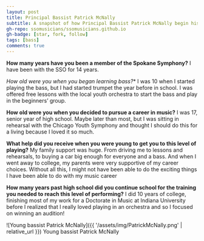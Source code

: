 ```yaml
---
layout: post
title: Principal Bassist Patrick McNally
subtitle: A snapshot of how Principal Bassist Patrick McNally begin his professional music career
gh-repo: ssomusicians/ssomusicians.github.io
gh-badge: [star, fork, follow]
tags: [bass]
comments: true
---
```


**How many years have you been a member of the Spokane Symphony?**
I have been with the SSO for 14 years.
 
*How old were you when you began learning bass?**
I was 10 when I started playing the bass, but I had started trumpet the year before in school.  I was offered free lessons with the local youth orchestra to start the bass and play in the beginners’ group. 
 
**How old were you when you decided to pursue a career in music?**
I was 17, senior year of high school.  Maybe later than most, but I was sitting in rehearsal with the Chicago Youth Symphony and thought I should do this for a living because I loved it so much. 
 
**What help did you receive when you were young to get you to this level of playing?**
My family support was huge. From driving me to lessons and rehearsals, to buying a car big enough for everyone and a bass. And when I went away to college, my parents were very supportive of my career choices. Without all this, I might not have been able to do the exciting things I have been able to do with my music career
 
**How many years past high school did you continue school for the training you needed to reach this level of performing?**
I did 10 years of college, finishing most of my work for a Doctorate in Music at Indiana University before I realized that I really loved playing in an orchestra and so I focused on winning an audition!

![Young bassist Patrick McNally]({{ '/assets/img/PatrickMcNally.png' | relative_url }})
Young bassist Patrick McNally